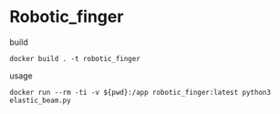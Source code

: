 # Robotic_finger
build
```
docker build . -t robotic_finger
```


usage
```
docker run --rm -ti -v ${pwd}:/app robotic_finger:latest python3 elastic_beam.py
```